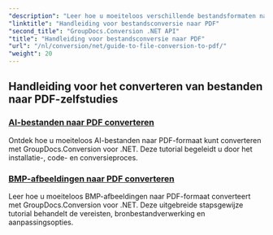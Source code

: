 ```yaml
---
"description": "Leer hoe u moeiteloos verschillende bestandsformaten naar PDF kunt converteren met GroupDocs.Conversion voor .NET. Deze stapsgewijze tutorial behandelt alles, van het instellen van de bibliotheek tot het uitvoeren van naadloze bestandstransformaties."
"linktitle": "Handleiding voor bestandsconversie naar PDF"
"second_title": "GroupDocs.Conversion .NET API"
"title": "Handleiding voor bestandsconversie naar PDF"
"url": "/nl/conversion/net/guide-to-file-conversion-to-pdf/"
"weight": 20
---
```


## Handleiding voor het converteren van bestanden naar PDF-zelfstudies
### [AI-bestanden naar PDF converteren](./converting-ai-to-pdf/)
Ontdek hoe u moeiteloos AI-bestanden naar PDF-formaat kunt converteren met GroupDocs.Conversion voor .NET. Deze tutorial begeleidt u door het installatie-, code- en conversieproces.
### [BMP-afbeeldingen naar PDF converteren](./converting-bmp-to-pdf/)
Leer hoe u moeiteloos BMP-afbeeldingen naar PDF-formaat converteert met GroupDocs.Conversion voor .NET. Deze uitgebreide stapsgewijze tutorial behandelt de vereisten, bronbestandverwerking en aanpassingsopties.